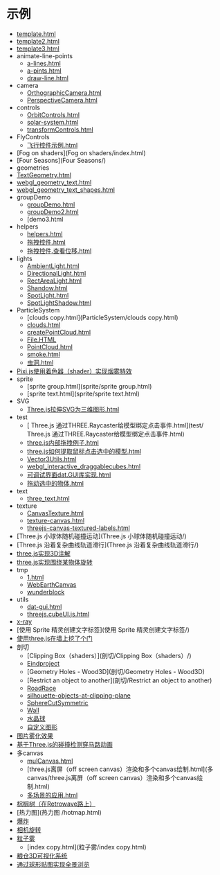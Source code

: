 # 示例

* [template.html](template.html)
* [template2.html](template2.html)
* [template3.html](template3.html)
* animate-line-points
  * [a-lines.html](animate-line-points/a-lines.html)
  * [a-pints.html](animate-line-points/a-pints.html)
  * [draw-line.html](animate-line-points/draw-line.html)
* camera
  * [OrthographicCamera.html](camera/OrthographicCamera.html)
  * [PerspectiveCamera.html](camera/PerspectiveCamera.html)
* controls
  * [OrbitControls.html](controls/OrbitControls.html)
  * [solar-system.html](controls/solar-system.html)
  * [transformControls.html](controls/transformControls.html)
* FlyControls  
  * [飞行控件示例.html](FlyControls/飞行控件示例.html)
* [Fog on shaders](Fog on shaders/index.html)
* [Four Seasons](Four Seasons/)
*  geometries
  * [TextGeometry.html](geometries/TextGeometry.html)
  * [webgl_geometry_text.html](geometries/webgl_geometry_text.html)
  * [webgl_geometry_text_shapes.html](geometries/webgl_geometry_text_shapes.html)
* groupDemo
  * [groupDemo.html](groupDemo/groupDemo.html)
  * [groupDemo2.html](groupDemo/groupDemo2.html)
  * [demo3.html
* helpers  
  * [helpers.html](helpers/helpers.html)
  * [拖拽控件.html](helpers/拖拽控件.html)
  * [拖拽控件.查看位移.html](helpers/拖拽控件.查看位移.html)
* lights  
  * [AmbientLight.html](lights/AmbientLight.html)
  * [DirectionalLight.html](lights/DirectionalLight.html)
  * [RectAreaLight.html](lights/RectAreaLight.html)
  * [Shandow.html](lights/Shandow.html)
  * [SpotLight.html](lights/SpotLight.html)
  * [SpotLightShadow.html](lights/SpotLightShadow.html)
* ParticleSystem
  * [clouds copy.html](ParticleSystem/clouds copy.html)
  * [clouds.html](ParticleSystem/clouds.html)
  * [createPointCloud.html](ParticleSystem/createPointCloud.html)
  * [File.HTML](ParticleSystem/File.HTML)
  * [PointCloud.html](ParticleSystem/PointCloud.html)
  * [smoke.html](ParticleSystem/smoke.html)
  * [虫洞.html](ParticleSystem/虫洞.html)
* [Pixi.js使用着色器（shader）实现烟雾特效](Pixi.js使用着色器（shader）实现烟雾特效/)
* sprite
  * [sprite group.html](sprite/sprite group.html)
  * [sprite text.html](sprite/sprite text.html)
* SVG
  * [Three.js拉伸SVG为三维图形.html](SVG/Three.js拉伸SVG为三维图形.html)
* test
  * [ Three.js 通过THREE.Raycaster给模型绑定点击事件.html](test/ Three.js 通过THREE.Raycaster给模型绑定点击事件.html)
  * [three.js内部拖拽例子.html](test/three.js内部拖拽例子.html)
  * [three.js如何提取鼠标点击选中的模型.html](test/three.js如何提取鼠标点击选中的模型.html)
  * [Vector3Utils.html](test/Vector3Utils.html)
  * [webgl_interactive_draggablecubes.html](test/webgl_interactive_draggablecubes.html)
  * [可调试界面dat.GUI库实现.html](test/可调试界面dat.GUI库实现.html)
  * [拖动选中的物体.html](test/拖动选中的物体.html)
* text
  * [three_text.html](text/three_text.html)
* texture
  * [CanvasTexture.html](texture/CanvasTexture.html)
  * [texture-canvas.html](texture/texture-canvas.html)
  * [threejs-canvas-textured-labels.html](texture/threejs-canvas-textured-labels.html)
* [Three.js 小球体随机碰撞运动](Three.js 小球体随机碰撞运动/)
* [Three.js 沿着复杂曲线轨道滑行](Three.js 沿着复杂曲线轨道滑行/)
* [three.js实现3D注解](three.js实现3D注解/)
* [three.js实现围绕某物体旋转](three.js实现围绕某物体旋转/demo.html)
* tmp
  * [1.html](tmp/1.html)
  * [WebEarthCanvas](tmp/WebEarthCanvas)
  * [wunderblock](tmp/wunderblock)
* utils
  * [dat-gui.html](utils/dat-gui.html)
  * [threejs.cubeUI.js.html](utils/threejs.cubeUI.js.html)
* [x-ray](x-ray/)
* [使用 Sprite 精灵创建文字标签](使用 Sprite 精灵创建文字标签/)
* [使用three.js在墙上挖了个门](使用three.js在墙上挖了个门/)
* 剖切
  * [Clipping Box（shaders）](剖切/Clipping Box（shaders）/)
  * [Eindproject](剖切/Eindproject/)
  * [Geometry Holes - Wood3D](剖切/Geometry Holes - Wood3D)
  * [Restrict an object to another](剖切/Restrict an object to another)
  * [RoadRace](剖切/RoadRace)
  * [silhouette-objects-at-clipping-plane](剖切/silhouette-objects-at-clipping-plane)
  * [SphereCutSymmetric](剖切/SphereCutSymmetric/)
  * [Wall](剖切/Wall/)
  * [水晶球](剖切/水晶球/)
  * [自定义图形](剖切/自定义图形/)
* [图片雾化效果](图片雾化效果/)
* [基于Three.js的碰撞检测穿马路动画](基于Three.js的碰撞检测穿马路动画/)
* 多canvas
  * [mulCanvas.html](多canvas/mulCanvas.html)
  * [three.js离屏（off screen canvas）渲染和多个canvas绘制.html](多canvas/three.js离屏（off screen canvas）渲染和多个canvas绘制.html)
  * [多场景的应用.html](多canvas/多场景的应用.html)
* [棕榈树（在Retrowave路上）](棕榈树（在Retrowave路上）/demo.html)
* [热力图](热力图 /hotmap.html)
* [爆炸](爆炸/)
* [相机旋转](相机旋转/)
* [粒子雾](粒子雾/)
  * [index copy.html](粒子雾/index copy.html)
* [粮仓3D可视化系统](粮仓3D可视化系统/粮仓3D可视化系统.html)
* [通过球形贴图实现全景浏览](通过球形贴图实现全景浏览/)
